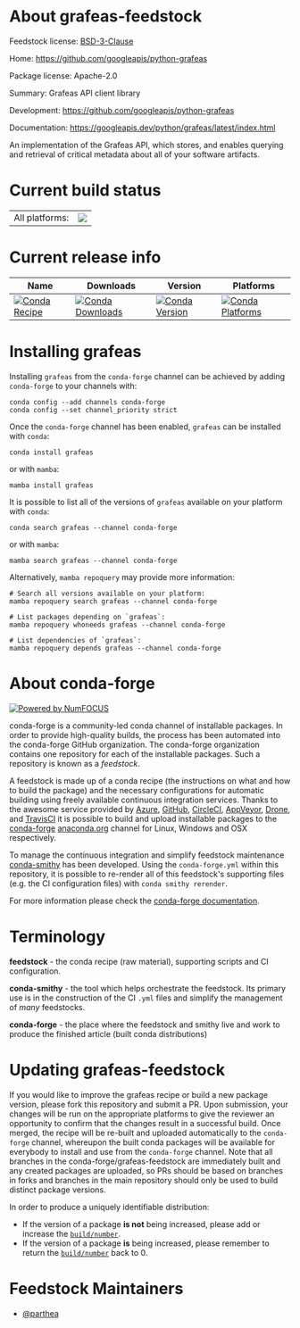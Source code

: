 About grafeas-feedstock
=======================

Feedstock license: [BSD-3-Clause](https://github.com/conda-forge/grafeas-feedstock/blob/main/LICENSE.txt)

Home: https://github.com/googleapis/python-grafeas

Package license: Apache-2.0

Summary: Grafeas API client library

Development: https://github.com/googleapis/python-grafeas

Documentation: https://googleapis.dev/python/grafeas/latest/index.html

An implementation of the Grafeas API, which stores, and enables querying and retrieval of critical metadata about all of your software artifacts.

Current build status
====================


<table><tr><td>All platforms:</td>
    <td>
      <a href="https://dev.azure.com/conda-forge/feedstock-builds/_build/latest?definitionId=9611&branchName=main">
        <img src="https://dev.azure.com/conda-forge/feedstock-builds/_apis/build/status/grafeas-feedstock?branchName=main">
      </a>
    </td>
  </tr>
</table>

Current release info
====================

| Name | Downloads | Version | Platforms |
| --- | --- | --- | --- |
| [![Conda Recipe](https://img.shields.io/badge/recipe-grafeas-green.svg)](https://anaconda.org/conda-forge/grafeas) | [![Conda Downloads](https://img.shields.io/conda/dn/conda-forge/grafeas.svg)](https://anaconda.org/conda-forge/grafeas) | [![Conda Version](https://img.shields.io/conda/vn/conda-forge/grafeas.svg)](https://anaconda.org/conda-forge/grafeas) | [![Conda Platforms](https://img.shields.io/conda/pn/conda-forge/grafeas.svg)](https://anaconda.org/conda-forge/grafeas) |

Installing grafeas
==================

Installing `grafeas` from the `conda-forge` channel can be achieved by adding `conda-forge` to your channels with:

```
conda config --add channels conda-forge
conda config --set channel_priority strict
```

Once the `conda-forge` channel has been enabled, `grafeas` can be installed with `conda`:

```
conda install grafeas
```

or with `mamba`:

```
mamba install grafeas
```

It is possible to list all of the versions of `grafeas` available on your platform with `conda`:

```
conda search grafeas --channel conda-forge
```

or with `mamba`:

```
mamba search grafeas --channel conda-forge
```

Alternatively, `mamba repoquery` may provide more information:

```
# Search all versions available on your platform:
mamba repoquery search grafeas --channel conda-forge

# List packages depending on `grafeas`:
mamba repoquery whoneeds grafeas --channel conda-forge

# List dependencies of `grafeas`:
mamba repoquery depends grafeas --channel conda-forge
```


About conda-forge
=================

[![Powered by
NumFOCUS](https://img.shields.io/badge/powered%20by-NumFOCUS-orange.svg?style=flat&colorA=E1523D&colorB=007D8A)](https://numfocus.org)

conda-forge is a community-led conda channel of installable packages.
In order to provide high-quality builds, the process has been automated into the
conda-forge GitHub organization. The conda-forge organization contains one repository
for each of the installable packages. Such a repository is known as a *feedstock*.

A feedstock is made up of a conda recipe (the instructions on what and how to build
the package) and the necessary configurations for automatic building using freely
available continuous integration services. Thanks to the awesome service provided by
[Azure](https://azure.microsoft.com/en-us/services/devops/), [GitHub](https://github.com/),
[CircleCI](https://circleci.com/), [AppVeyor](https://www.appveyor.com/),
[Drone](https://cloud.drone.io/welcome), and [TravisCI](https://travis-ci.com/)
it is possible to build and upload installable packages to the
[conda-forge](https://anaconda.org/conda-forge) [anaconda.org](https://anaconda.org/)
channel for Linux, Windows and OSX respectively.

To manage the continuous integration and simplify feedstock maintenance
[conda-smithy](https://github.com/conda-forge/conda-smithy) has been developed.
Using the ``conda-forge.yml`` within this repository, it is possible to re-render all of
this feedstock's supporting files (e.g. the CI configuration files) with ``conda smithy rerender``.

For more information please check the [conda-forge documentation](https://conda-forge.org/docs/).

Terminology
===========

**feedstock** - the conda recipe (raw material), supporting scripts and CI configuration.

**conda-smithy** - the tool which helps orchestrate the feedstock.
                   Its primary use is in the construction of the CI ``.yml`` files
                   and simplify the management of *many* feedstocks.

**conda-forge** - the place where the feedstock and smithy live and work to
                  produce the finished article (built conda distributions)


Updating grafeas-feedstock
==========================

If you would like to improve the grafeas recipe or build a new
package version, please fork this repository and submit a PR. Upon submission,
your changes will be run on the appropriate platforms to give the reviewer an
opportunity to confirm that the changes result in a successful build. Once
merged, the recipe will be re-built and uploaded automatically to the
`conda-forge` channel, whereupon the built conda packages will be available for
everybody to install and use from the `conda-forge` channel.
Note that all branches in the conda-forge/grafeas-feedstock are
immediately built and any created packages are uploaded, so PRs should be based
on branches in forks and branches in the main repository should only be used to
build distinct package versions.

In order to produce a uniquely identifiable distribution:
 * If the version of a package **is not** being increased, please add or increase
   the [``build/number``](https://docs.conda.io/projects/conda-build/en/latest/resources/define-metadata.html#build-number-and-string).
 * If the version of a package **is** being increased, please remember to return
   the [``build/number``](https://docs.conda.io/projects/conda-build/en/latest/resources/define-metadata.html#build-number-and-string)
   back to 0.

Feedstock Maintainers
=====================

* [@parthea](https://github.com/parthea/)

